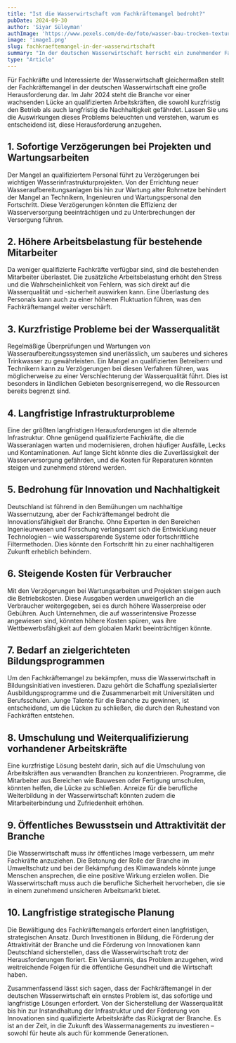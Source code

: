 ```yaml
---
title: "Ist die Wasserwirtschaft vom Fachkräftemangel bedroht?"
pubDate: 2024-09-30
author: 'Siyar Süleyman'
authImage: 'https://www.pexels.com/de-de/foto/wasser-bau-trocken-textur-6572422/'
image: 'image1.png'
slug: fachkraeftemangel-in-der-wasserwirtschaft
summary: "In der deutschen Wasserwirtschaft herrscht ein zunehmender Fachkräftemangel, der sich auf die Effizienz und Zukunftsfähigkeit dieser essenziellen Branche auswirkt. Als Experte im Wasseringenieurwesen lässt sich sagen, dass diese Problematik nicht nur die alltäglichen Abläufe, sondern auch die langfristige Sicherstellung einer nachhaltigen Wasserversorgung gefährdet. Der Mangel an qualifizierten Fachkräften zeigt sich sowohl in der Wasseraufbereitung, der Verteilung als auch in den Bereichen der Forschung und Entwicklung, die für innovative Lösungen sorgen sollen."
type: "Article"
---
```


Für Fachkräfte und Interessierte der Wasserwirtschaft gleichermaßen stellt der Fachkräftemangel in der deutschen Wasserwirtschaft eine große Herausforderung dar. Im Jahr 2024 steht die Branche vor einer wachsenden Lücke an qualifizierten Arbeitskräften, die sowohl kurzfristig den Betrieb als auch langfristig die Nachhaltigkeit gefährdet. Lassen Sie uns die Auswirkungen dieses Problems beleuchten und verstehen, warum es entscheidend ist, diese Herausforderung anzugehen.

## **1. Sofortige Verzögerungen bei Projekten und Wartungsarbeiten**

Der Mangel an qualifiziertem Personal führt zu Verzögerungen bei wichtigen Wasserinfrastrukturprojekten. Von der Errichtung neuer Wasseraufbereitungsanlagen bis hin zur Wartung alter Rohrnetze behindert der Mangel an Technikern, Ingenieuren und Wartungspersonal den Fortschritt. Diese Verzögerungen könnten die Effizienz der Wasserversorgung beeinträchtigen und zu Unterbrechungen der Versorgung führen.

## **2. Höhere Arbeitsbelastung für bestehende Mitarbeiter**

Da weniger qualifizierte Fachkräfte verfügbar sind, sind die bestehenden Mitarbeiter überlastet. Die zusätzliche Arbeitsbelastung erhöht den Stress und die Wahrscheinlichkeit von Fehlern, was sich direkt auf die Wasserqualität und -sicherheit auswirken kann. Eine Überlastung des Personals kann auch zu einer höheren Fluktuation führen, was den Fachkräftemangel weiter verschärft.

## **3. Kurzfristige Probleme bei der Wasserqualität**

Regelmäßige Überprüfungen und Wartungen von Wasseraufbereitungssystemen sind unerlässlich, um sauberes und sicheres Trinkwasser zu gewährleisten. Ein Mangel an qualifizierten Betreibern und Technikern kann zu Verzögerungen bei diesen Verfahren führen, was möglicherweise zu einer Verschlechterung der Wasserqualität führt. Dies ist besonders in ländlichen Gebieten besorgniserregend, wo die Ressourcen bereits begrenzt sind.

## **4. Langfristige Infrastrukturprobleme**

Eine der größten langfristigen Herausforderungen ist die alternde Infrastruktur. Ohne genügend qualifizierte Fachkräfte, die die Wasseranlagen warten und modernisieren, drohen häufiger Ausfälle, Lecks und Kontaminationen. Auf lange Sicht könnte dies die Zuverlässigkeit der Wasserversorgung gefährden, und die Kosten für Reparaturen könnten steigen und zunehmend störend werden.

## **5. Bedrohung für Innovation und Nachhaltigkeit**

Deutschland ist führend in den Bemühungen um nachhaltige Wassernutzung, aber der Fachkräftemangel bedroht die Innovationsfähigkeit der Branche. Ohne Experten in den Bereichen Ingenieurwesen und Forschung verlangsamt sich die Entwicklung neuer Technologien – wie wassersparende Systeme oder fortschrittliche Filtermethoden. Dies könnte den Fortschritt hin zu einer nachhaltigeren Zukunft erheblich behindern.

## **6. Steigende Kosten für Verbraucher**

Mit den Verzögerungen bei Wartungsarbeiten und Projekten steigen auch die Betriebskosten. Diese Ausgaben werden unweigerlich an die Verbraucher weitergegeben, sei es durch höhere Wasserpreise oder Gebühren. Auch Unternehmen, die auf wasserintensive Prozesse angewiesen sind, könnten höhere Kosten spüren, was ihre Wettbewerbsfähigkeit auf dem globalen Markt beeinträchtigen könnte.

## **7. Bedarf an zielgerichteten Bildungsprogrammen**

Um den Fachkräftemangel zu bekämpfen, muss die Wasserwirtschaft in Bildungsinitiativen investieren. Dazu gehört die Schaffung spezialisierter Ausbildungsprogramme und die Zusammenarbeit mit Universitäten und Berufsschulen. Junge Talente für die Branche zu gewinnen, ist entscheidend, um die Lücken zu schließen, die durch den Ruhestand von Fachkräften entstehen.

## **8. Umschulung und Weiterqualifizierung vorhandener Arbeitskräfte**

Eine kurzfristige Lösung besteht darin, sich auf die Umschulung von Arbeitskräften aus verwandten Branchen zu konzentrieren. Programme, die Mitarbeiter aus Bereichen wie Bauwesen oder Fertigung umschulen, könnten helfen, die Lücke zu schließen. Anreize für die berufliche Weiterbildung in der Wasserwirtschaft könnten zudem die Mitarbeiterbindung und Zufriedenheit erhöhen.

## **9. Öffentliches Bewusstsein und Attraktivität der Branche**

Die Wasserwirtschaft muss ihr öffentliches Image verbessern, um mehr Fachkräfte anzuziehen. Die Betonung der Rolle der Branche im Umweltschutz und bei der Bekämpfung des Klimawandels könnte junge Menschen ansprechen, die eine positive Wirkung erzielen wollen. Die Wasserwirtschaft muss auch die berufliche Sicherheit hervorheben, die sie in einem zunehmend unsicheren Arbeitsmarkt bietet.

## **10. Langfristige strategische Planung**

Die Bewältigung des Fachkräftemangels erfordert einen langfristigen, strategischen Ansatz. Durch Investitionen in Bildung, die Förderung der Attraktivität der Branche und die Förderung von Innovationen kann Deutschland sicherstellen, dass die Wasserwirtschaft trotz der Herausforderungen floriert. Ein Versäumnis, das Problem anzugehen, wird weitreichende Folgen für die öffentliche Gesundheit und die Wirtschaft haben.

Zusammenfassend lässt sich sagen, dass der Fachkräftemangel in der deutschen Wasserwirtschaft ein ernstes Problem ist, das sofortige und langfristige Lösungen erfordert. Von der Sicherstellung der Wasserqualität bis hin zur Instandhaltung der Infrastruktur und der Förderung von Innovationen sind qualifizierte Arbeitskräfte das Rückgrat der Branche. Es ist an der Zeit, in die Zukunft des Wassermanagements zu investieren – sowohl für heute als auch für kommende Generationen.

